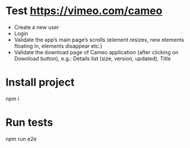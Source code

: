 # Test https://vimeo.com/cameo


- Create a new user
- Login
- Validate the app’s main page’s scrolls (element resizes, new elements floating in, elements disappear etc.)
- Validate the download page of Cameo application (after clicking on Download button), e.g.: Details list (size, version, updated), Title

# Install project

npm i

# Run tests

npm run e2e